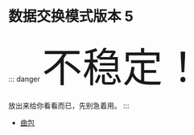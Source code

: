 # 数据交换模式<Badge>版本 5</Badge>

::: danger
<span style="font-size: 5rem">不稳定！</span>

放出来给你看看而已，先别急着用。
:::

- [曲包](./pack.md)
